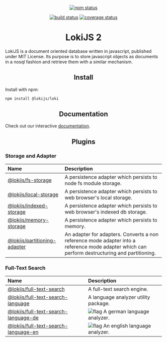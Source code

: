 <div align="center">

[![npm status][npm]][npm-url]

[![build status][build]][build-url]
[![coverage status][coverage]][coverage-url]

</div>

<h1 align="center">LokiJS 2</h1>

LokiJS is a document oriented database written in javascript, published under MIT License.
Its purpose is to store javascript objects as documents in a nosql fashion and retrieve them with a similar mechanism.

<h2 align="center">Install</h2>

Install with npm:

```bash
npm install @lokijs/loki
```

<h2 align="center">Documentation</h2>

Check out our interactive [documentation](https://lokijs-forge.github.io/LokiJS2/).

<h2 align="center">Plugins</h2>

<h3>Storage and Adapter</h3>

|Name|Description|
|:---|:----------|
|[@lokijs/fs-storage][fs-storage-npm-url]                             |  A persistence adapter which persists to node fs module storage. |
|[@lokijs/local-storage][local-storage-npm-url]                       |  A persistence adapter which persists to web browser's local storage. |
|[@lokijs/indexed-storage][indexed-storage-npm-url]                   |  A persistence adapter which persists to web browser's indexed db storage. |
|[@lokijs/memory-storage][memory-storage-npm-url]                     |  A persistence adapter which persists to memory. |
|[@lokijs/partitioning-adapter][partitioning-adapter-npm-url]         |  An adapter for adapters. Converts a non reference mode adapter into a reference mode adapter which can perform destructuring and partitioning.|

<h3>Full-Text Search</h3>

|Name|Description|
|:---|:----------|
|[@lokijs/full-text-search][full-text-search]                         |  A full-text search engine. |
|[@lokijs/full-text-search-language][full-text-search-language]       |  A language analyzer utility package. |
|[@lokijs/full-text-search-language-de][full-text-search-language-de] |  ![flag][full-text-search-language-de-flag] A german language analyzer. |
|[@lokijs/full-text-search-language-en][full-text-search-language-en] |  ![flag][full-text-search-language-en-flag] An english language analyzer. |

[build]: https://travis-ci.org/LokiJS-Forge/LokiJS2.svg?branch=master
[build-url]: https://travis-ci.org/LokiJS-Forge/LokiJS2
[coverage]: https://coveralls.io/repos/github/LokiJS-Forge/LokiJS2/badge.svg?branch=master
[coverage-url]: https://coveralls.io/github/LokiJS-Forge/LokiJS2?branch=master

[npm]: https://img.shields.io/npm/v/@lokijs/loki.svg
[npm-url]: https://www.npmjs.com/package/@lokijs/loki

[fs-storage]: https://github.com/LokiJS-Forge/LokiJS2
[fs-storage-npm-url]: https://www.npmjs.com/package/@lokijs/fs-storage

[local-storage]: https://github.com/LokiJS-Forge/LokiJS2
[local-storage-npm-url]: https://www.npmjs.com/package/@lokijs/fs-storage

[indexed-storage]: https://github.com/LokiJS-Forge/LokiJS2
[indexed-storage-npm-url]: https://www.npmjs.com/package/@lokijs/indexed-storage

[memory-storage]: https://github.com/LokiJS-Forge/LokiJS2
[memory-storage-npm-url]: https://www.npmjs.com/package/@lokijs/memory-storage

[partitioning-adapter]: https://github.com/LokiJS-Forge/LokiJS2
[partitioning-adapter-npm-url]: https://www.npmjs.com/package/@lokijs/partitioning-adapter

[full-text-search]: https://github.com/LokiJS-Forge/LokiJS2
[full-text-search-npm-url]: https://www.npmjs.com/package/@lokijs/full-text-search
[full-text-search-language]: https://github.com/LokiJS-Forge/LokiJS2
[full-text-search-language-npm-url]: https://www.npmjs.com/package/@lokijs/full-text-search-language
[full-text-search-language-de]: https://github.com/LokiJS-Forge/LokiJS2
[full-text-search-language-de-flag]: https://raw.githubusercontent.com/stevenrskelton/flag-icon/master/png/16/country-4x3/de.png
[full-text-search-language-de-npm-url]: https://www.npmjs.com/package/@lokijs/full-text-search-language-de
[full-text-search-language-en]: https://github.com/LokiJS-Forge/LokiJS2
[full-text-search-language-en-npm-url]: https://www.npmjs.com/package/@lokijs/full-text-search-language-en
[full-text-search-language-en-flag]: https://raw.githubusercontent.com/stevenrskelton/flag-icon/master/png/16/country-4x3/us.png
